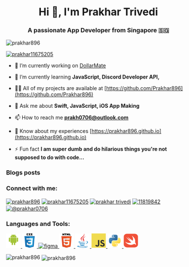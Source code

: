 <h1 align="center">Hi 👋, I'm Prakhar Trivedi</h1>
<h3 align="center">A passionate App Developer from Singapore 🇸🇬</h3>

<p align="left"> <img src="https://komarev.com/ghpvc/?username=prakhar896&label=Profile%20views&color=0e75b6&style=flat" alt="prakhar896" /> </p>

<p align="left"> <a href="https://twitter.com/prakhar11675205" target="blank"><img src="https://img.shields.io/twitter/follow/prakhar11675205?logo=twitter&style=for-the-badge" alt="prakhar11675205" /></a> </p>

- 🔭 I’m currently working on [DollarMate](https://prakhar896.github.io/DollarMate)

- 🌱 I’m currently learning **JavaScript, Discord Developer API,**

- 👨‍💻 All of my projects are available at [https://github.com/Prakhar896](https://github.com/Prakhar896)

- 💬 Ask me about **Swift, JavaScript, iOS App Making**

- 📫 How to reach me **prakh0706@outlook.com**

- 📄 Know about my experiences [https://prakhar896.github.io](https://prakhar896.github.io)

- ⚡ Fun fact **I am super dumb and do hilarious things you're not supposed to do with code...**

### Blogs posts
<!-- BLOG-POST-LIST:START -->
<!-- BLOG-POST-LIST:END -->

<h3 align="left">Connect with me:</h3>
<p align="left">
<a href="https://dev.to/prakhar896" target="blank"><img align="center" src="https://cdn.jsdelivr.net/npm/simple-icons@3.0.1/icons/dev-dot-to.svg" alt="prakhar896" height="30" width="40" /></a>
<a href="https://twitter.com/prakhar11675205" target="blank"><img align="center" src="https://cdn.jsdelivr.net/npm/simple-icons@3.0.1/icons/twitter.svg" alt="prakhar11675205" height="30" width="40" /></a>
<a href="https://linkedin.com/in/prakhar trivedi" target="blank"><img align="center" src="https://cdn.jsdelivr.net/npm/simple-icons@3.0.1/icons/linkedin.svg" alt="prakhar trivedi" height="30" width="40" /></a>
<a href="https://stackoverflow.com/users/11819842" target="blank"><img align="center" src="https://cdn.jsdelivr.net/npm/simple-icons@3.0.1/icons/stackoverflow.svg" alt="11819842" height="30" width="40" /></a>
<a href="https://medium.com/@prakhar0706" target="blank"><img align="center" src="https://cdn.jsdelivr.net/npm/simple-icons@3.0.1/icons/medium.svg" alt="@prakhar0706" height="30" width="40" /></a>
</p>

<h3 align="left">Languages and Tools:</h3>
<p align="left"> <a href="https://developer.android.com" target="_blank"> <img src="https://raw.githubusercontent.com/devicons/devicon/master/icons/android/android-original-wordmark.svg" alt="android" width="40" height="40"/> </a> <a href="https://www.w3schools.com/css/" target="_blank"> <img src="https://raw.githubusercontent.com/devicons/devicon/master/icons/css3/css3-original-wordmark.svg" alt="css3" width="40" height="40"/> </a> <a href="https://www.figma.com/" target="_blank"> <img src="https://www.vectorlogo.zone/logos/figma/figma-icon.svg" alt="figma" width="40" height="40"/> </a> <a href="https://www.w3.org/html/" target="_blank"> <img src="https://raw.githubusercontent.com/devicons/devicon/master/icons/html5/html5-original-wordmark.svg" alt="html5" width="40" height="40"/> </a> <a href="https://www.java.com" target="_blank"> <img src="https://raw.githubusercontent.com/devicons/devicon/master/icons/java/java-original.svg" alt="java" width="40" height="40"/> </a> <a href="https://developer.mozilla.org/en-US/docs/Web/JavaScript" target="_blank"> <img src="https://raw.githubusercontent.com/devicons/devicon/master/icons/javascript/javascript-original.svg" alt="javascript" width="40" height="40"/> </a> <a href="https://www.python.org" target="_blank"> <img src="https://raw.githubusercontent.com/devicons/devicon/master/icons/python/python-original.svg" alt="python" width="40" height="40"/> </a> <a href="https://developer.apple.com/swift/" target="_blank"> <img src="https://raw.githubusercontent.com/devicons/devicon/master/icons/swift/swift-original.svg" alt="swift" width="40" height="40"/> </a> </p>

<p><img align="left" src="https://github-readme-stats.vercel.app/api/top-langs?username=prakhar896&show_icons=true&locale=en&layout=compact" alt="prakhar896" /></p>

<p>&nbsp;<img align="center" src="https://github-readme-stats.vercel.app/api?username=prakhar896&show_icons=true&locale=en" alt="prakhar896" /></p>
